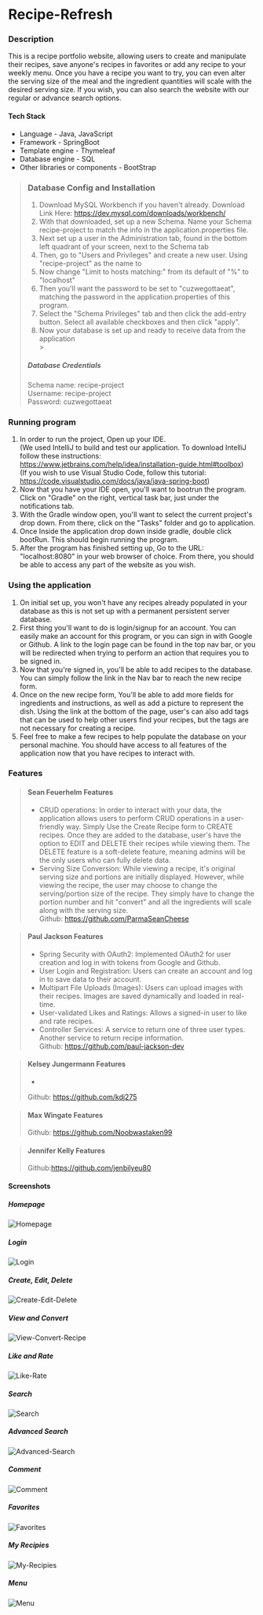 # Recipe-Refresh

### Description

This is a recipe portfolio website, allowing users to create and manipulate their recipes, save anyone's recipes in
favorites or add any recipe to your weekly menu. Once you have a recipe you want to try, you can even alter the serving
size of the meal and the ingredient quantities will scale with the desired serving size. If you wish, you can also
search the website with our regular or advance search options.

#### Tech Stack
* Language - Java, JavaScript
*  Framework - SpringBoot
*  Template engine - Thymeleaf
*  Database engine - SQL
*  Other libraries or components - BootStrap



>### Database Config and Installation
>1. Download MySQL Workbench if you haven't already. Download Link Here: https://dev.mysql.com/downloads/workbench/
>2. With that downloaded, set up a new Schema. Name your Schema recipe-project to match the info in the application.properties file.
>3. Next set up a user in the Administration tab, found in the bottom left quadrant of your screen, next to the Schema tab
>4. Then, go to "Users and Privileges" and create a new user. Using "recipe-project" as the name to
>5. Now change "Limit to hosts matching:" from its default of "%" to "localhost"
>6. Then you'll want the password to be set to "cuzwegottaeat", matching the password in the application.properties of this program.
>7. Select the "Schema Privileges" tab and then click the add-entry button. Select all available checkboxes and then click "apply".
>8. Now your database is set up and ready to receive data from the application\
    ></br>
>##### Database Credentials
> Schema name: recipe-project </br>
> Username: recipe-project </br>
> Password: cuzwegottaeat

### Running program
1. In order to run the project, Open up your IDE. </br>
   (We used IntelliJ to build and test our application. To download IntelliJ follow these instructions: https://www.jetbrains.com/help/idea/installation-guide.html#toolbox) </br>
   (If you wish to use Visual Studio Code, follow this tutorial: https://code.visualstudio.com/docs/java/java-spring-boot)
2. Now that you have your IDE open, you'll want to bootrun the program. Click on "Gradle" on the right, vertical task bar, just under the notifications tab.
3. With the Gradle window open, you'll want to select the current project's drop down. From there, click on the "Tasks" folder and go to application.
4. Once Inside the application drop down inside gradle, double click bootRun. This should begin running the program.
5. After the program has finished setting up, Go to the URL: "localhost:8080" in your web browser of choice. From there, you should be able to access any part of the website as you wish.

### Using the application
1. On initial set up, you won't have any recipes already populated in your database as this is not set up with a permanent persistent server database.
2. First thing you'll want to do is login/signup for an account. You can easily make an account for this program, or you can sign in with Google or Github. A link to the login page can be found in the top nav bar, or you will be redirected when trying to perform an action that requires you to be signed in.
3. Now that you're signed in, you'll be able to add recipes to the database. You can simply follow the link in the Nav bar to reach the new recipe form.
4. Once on the new recipe form, You'll be able to add more fields for ingredients and instructions, as well as add a picture to represent the dish. Using the link at the bottom of the page, user's can also add tags that can be used to help other users find your recipes, but the tags are not necessary for creating a recipe.
5. Feel free to make a few recipes to help populate the database on your personal machine. You should have access to all features of the application now that you have recipes to interact with.

### Features
>#### Sean Feuerhelm Features
>* CRUD operations: In order to interact with your data, the application allows users to perform CRUD operations in a user-friendly way. Simply Use the Create Recipe form to CREATE recipes. Once they are added to the database, user's have the option to EDIT and DELETE their recipes while viewing them. The DELETE feature is a soft-delete feature, meaning admins will be the only users who can fully delete data.
>* Serving Size Conversion: While viewing a recipe, it's original serving size and portions are initially displayed. However, while viewing the recipe, the user may choose to change the serving/portion size of the recipe. They simply have to change the portion number and hit "convert" and all the ingredients will scale along with the serving size.
   > </br> Github: https://github.com/ParmaSeanCheese

>#### Paul Jackson Features
>* Spring Security with OAuth2: Implemented OAuth2 for user creation and log in with tokens from Google and Github.
>* User Login and Registration: Users can create an account and log in to save data to their account.
>* Multipart File Uploads (Images): Users can upload images with their recipes. Images are saved dynamically and loaded in real-time.
>* User-validated Likes and Ratings: Allows a signed-in user to like and rate recipes.
>* Controller Services: A service to return one of three user types. Another service to return recipe information.
   > </br> Github: https://github.com/paul-jackson-dev

>#### Kelsey Jungermann Features
> *
> Github: https://github.com/kdj275

>#### Max Wingate Features
> Github: https://github.com/Noobwastaken99

>#### Jennifer Kelly Features
> Github:https://github.com/jenbilyeu80


#### Screenshots
##### Homepage
![Homepage](https://raw.githubusercontent.com/CopeBrandon/recipe-project/p-readme/src/main/resources/static/images/screenshots/homepage.png)
##### Login
![Login](https://raw.githubusercontent.com/CopeBrandon/recipe-project/p-readme/src/main/resources/static/images/screenshots/login.gif)
##### Create, Edit, Delete
![Create-Edit-Delete](https://raw.githubusercontent.com/CopeBrandon/recipe-project/p-readme/src/main/resources/static/images/screenshots/create.gif)
##### View and Convert
![View-Convert-Recipe](https://raw.githubusercontent.com/CopeBrandon/recipe-project/p-readme/src/main/resources/static/images/screenshots/convert.gif)
##### Like and Rate
![Like-Rate](https://raw.githubusercontent.com/CopeBrandon/recipe-project/p-readme/src/main/resources/static/images/screenshots/like-rate.gif)
##### Search
![Search](https://raw.githubusercontent.com/CopeBrandon/recipe-project/p-readme/src/main/resources/static/images/screenshots/search.png)
##### Advanced Search
![Advanced-Search](https://raw.githubusercontent.com/CopeBrandon/recipe-project/p-readme/src/main/resources/static/images/screenshots/advanced-search.gif)
##### Comment
![Comment](https://raw.githubusercontent.com/CopeBrandon/recipe-project/p-readme/src/main/resources/static/images/screenshots/comments.png)
##### Favorites
![Favorites](https://raw.githubusercontent.com/CopeBrandon/recipe-project/p-readme/src/main/resources/static/images/screenshots/favorites.png)
##### My Recipies
![My-Recipies](https://raw.githubusercontent.com/CopeBrandon/recipe-project/p-readme/src/main/resources/static/images/screenshots/my-recipies.gif)
##### Menu
![Menu](https://raw.githubusercontent.com/CopeBrandon/recipe-project/p-readme/src/main/resources/static/images/screenshots/menu.gif)


